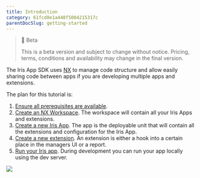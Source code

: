 ```yaml
---
title: Introduction
category: 61fcd8e1a448f5004215317c
parentDocSlug: getting-started
---
```


> 🚧 Beta
> 
> This is a beta version and subject to change without notice. Pricing, terms, conditions and availability may change in the final version.

The Iris App SDK uses [NX](https://nx.dev) to manage code structure and allow easily sharing code between apps if you are developing multiple apps and extensions.

The plan for this tutorial is:
1. [Ensure all prerequisites are available](https://developers.trackunit.com/docs/prerequisites).
2. [Create an NX Workspace](https://developers.trackunit.com/docs/creating-a-workspace). The workspace will contain all your Iris Apps and extensions. 
3. [Create a new Iris App](https://developers.trackunit.com/docs/creating-a-new-app). The app is the deployable unit that will contain all the extensions and configuration for the Iris App. 
4. [Create a new extension](https://developers.trackunit.com/docs/creating-a-new-extension). An extension is either a hook into a certain place in the managers UI or a report.
5. [Run your Iris app](https://developers.trackunit.com/docs/running-the-iris-app-sdk). During development you can run your app locally using the dev server.

![](https://files.readme.io/a4ab2cf-image.png)
